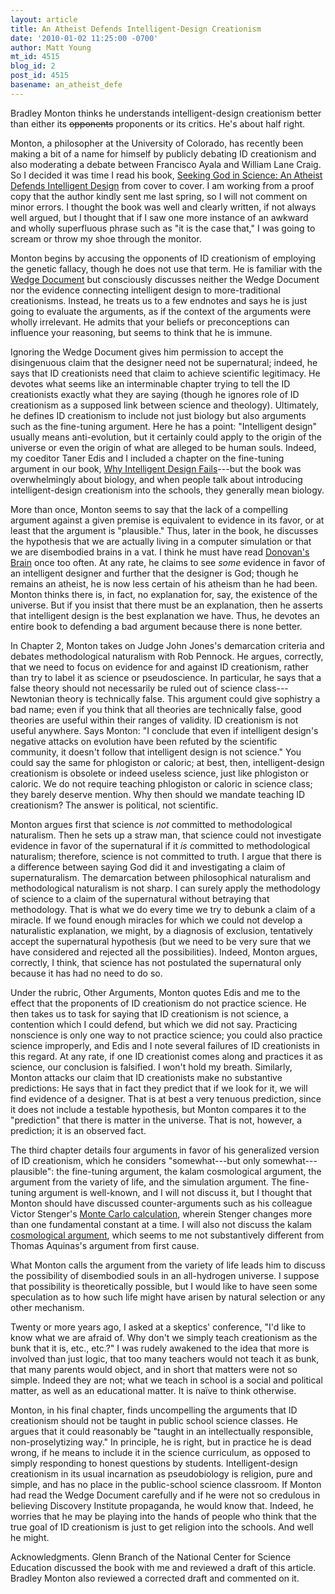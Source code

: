 ```yaml
---
layout: article
title: An Atheist Defends Intelligent-Design Creationism
date: '2010-01-02 11:25:00 -0700'
author: Matt Young
mt_id: 4515
blog_id: 2
post_id: 4515
basename: an_atheist_defe
---
```

Bradley Monton thinks he understands intelligent-design creationism better than either its ~~opponents~~ proponents or its critics.  He's about half right.

Monton, a philosopher at the University of Colorado, has recently been making a bit of a name for himself by publicly debating ID creationism and also moderating a debate between Francisco Ayala and William Lane Craig.  So I decided it was time I read his book, [Seeking God in Science: An Atheist Defends Intelligent Design](http://www.amazon.com/Seeking-God-Science-Atheist-Intelligent/dp/1551118637/) from cover to cover. I am working from a proof copy that the author kindly sent me last spring, so I will not comment on minor errors. I thought the book was well and clearly written, if not always well argued, but I thought that if I saw one more instance of an awkward and wholly superfluous phrase such as "it is the case that," I was going to scream or throw my shoe through the monitor.

Monton begins by accusing the opponents of ID creationism of employing the genetic fallacy, though he does not use that term. He is familiar with the [Wedge Document](http://ncse.com/creationism/general/wedge-document) but consciously discusses neither the Wedge Document nor the evidence connecting intelligent design to more-traditional creationisms. Instead, he treats us to a few endnotes and says he is just going to evaluate the arguments, as if the context of the arguments were wholly irrelevant. He admits that your beliefs or preconceptions can influence your reasoning, but seems to think that he is immune. 

Ignoring the Wedge Document gives him permission to accept the disingenuous claim that the designer need not be supernatural; indeed, he says that ID creationists need that claim to achieve scientific legitimacy.  He devotes what seems like an interminable chapter trying to tell the ID creationists exactly what they are saying (though he ignores role of ID creationism as a supposed link between science and theology). Ultimately, he defines ID creationism to include not just biology but also arguments such as the fine-tuning argument. Here he has a point: "Intelligent design" usually means anti-evolution, but it certainly could apply to the origin of the universe or even the origin of what are alleged to be human souls. Indeed, my coeditor Taner Edis and I included a chapter on the fine-tuning argument in our book, [Why Intelligent Design Fails](http://165.230.98.36/acatalog/____1147.html )---but the book was overwhelmingly about biology, and when people talk about introducing intelligent-design creationism into the schools, they generally mean biology.

More than once, Monton seems to say that the lack of a compelling argument against a given premise is equivalent to evidence in its favor, or at least that the argument is "plausible." Thus, later in the book, he discusses the hypothesis that we are actually living in a computer simulation or that we are disembodied brains in a vat. I think he must have read [Donovan's Brain](http://www.amazon.com/Donovans-Brain-Curt-Siodmak/dp/1584450789/) once too often. At any rate, he claims to see _some_ evidence in favor of an intelligent designer and further that the designer is God; though he remains an atheist, he is now less certain of his atheism than he had been.  Monton thinks there is, in fact, no explanation for, say, the existence of the universe. But if you insist that there must be an explanation, then he asserts that intelligent design is the best explanation we have. Thus, he devotes an entire book to defending a bad argument because there is none better.

In Chapter 2, Monton takes on Judge John Jones's demarcation criteria and debates methodological naturalism with Rob Pennock.  He argues, correctly, that we need to focus on evidence for and against ID creationism, rather than try to label it as science or pseudoscience.  In particular, he says that a false theory should not necessarily be ruled out of science class---Newtonian theory is technically false. This argument could give sophistry a bad name; even if you think that all theories are technically false, good theories are useful within their ranges of validity. ID creationism is not useful anywhere. Says Monton: "I conclude that even if intelligent design's negative attacks on evolution have been refuted by the scientific community, it doesn't follow that intelligent design is not science." You could say the same for phlogiston or caloric; at best, then, intelligent-design creationism is obsolete or indeed useless science, just like phlogiston or caloric. We do not require teaching phlogiston or caloric in science class; they barely deserve mention.  Why then should we mandate teaching ID creationism? The answer is political, not scientific.

Monton argues first that science is _not_ committed to methodological naturalism. Then he sets up a straw man, that science could not investigate evidence in favor of the supernatural if it _is_ committed to methodological naturalism; therefore, science is not committed to truth.  I argue that there is a difference between saying God did it and investigating a claim of supernaturalism. The demarcation between philosophical naturalism and methodological naturalism is not sharp. I can surely apply the methodology of science to a claim of the supernatural without betraying that methodology. That is what we do every time we try to debunk a claim of a miracle. If we found enough miracles for which we could not develop a naturalistic explanation, we might, by a diagnosis of exclusion, tentatively accept the supernatural hypothesis (but we need to be very sure that we have considered and rejected all the possibilities).  Indeed, Monton argues, correctly, I think, that science has not postulated the supernatural only because it has had no need to do so.

Under the rubric, Other Arguments, Monton quotes Edis and me to the effect that the proponents of ID creationism do not practice science. He then takes us to task for saying that ID creationism is not science, a contention which I could defend, but which we did not say.  Practicing nonscience is only one way to not practice science; you could also practice science improperly, and Edis and I note several failures of ID creationists in this regard. At any rate, if one ID creationist comes along and practices it as science, our conclusion is falsified. I won't hold my breath. Similarly, Monton attacks our claim that ID creationists make no substantive predictions: He says that in fact they predict that if we look for it, we will find evidence of a designer.  That is at best a very tenuous prediction, since it does not include a testable hypothesis, but Monton compares it to the "prediction" that there is matter in the universe. That is not, however, a prediction; it is an observed fact. 

The third chapter details four arguments in favor of his generalized version of ID creationism, which he considers "somewhat---but only somewhat---plausible": the fine-tuning argument, the kalam cosmological argument, the argument from the variety of life, and the simulation argument. The fine-tuning argument is well-known, and I will not discuss it, but I thought that Monton should have discussed counter-arguments such as his colleague Victor Stenger's [Monte Carlo calculation](http://www.colorado.edu/philosophy/vstenger/Cosmo/MonkeyGod.pdf), wherein Stenger changes more than one fundamental constant at a time. I will also not discuss the kalam [cosmological argument](http://en.wikipedia.org/wiki/Cosmological_argument), which seems to me not substantively different from Thomas Aquinas's argument from first cause.

What Monton calls the argument from the variety of life leads him to discuss the possibility of disembodied souls in an all-hydrogen universe. I suppose that possibility is theoretically possible, but I would like to have seen some speculation as to how such life might have arisen by natural selection or any other mechanism.

Twenty or more years ago, I asked at a skeptics' conference, "I'd like to know what we are afraid of. Why don't we simply teach creationism as the bunk that it is, etc., etc.?"  I was rudely awakened to the idea that more is involved than just logic, that too many teachers would not teach it as bunk, that many parents would object, and in short that matters were not so simple. Indeed they are not; what we teach in school is a social and political matter, as well as an educational matter.  It is naïve to think otherwise.

Monton, in his final chapter, finds uncompelling the arguments that ID creationism should not be taught in public school science classes. He argues that it could reasonably be "taught in an intellectually responsible, non-proselytizing way." In principle, he is right, but in practice he is dead wrong, if he means to include it in the science curriculum, as opposed to simply responding to honest questions by students. Intelligent-design creationism in its usual incarnation as pseudobiology is religion, pure and simple, and has no place in the public-school science classroom. If Monton had read the Wedge Document carefully and if he were not so credulous in believing Discovery Institute propaganda, he would know that. Indeed, he worries that he may be playing into the hands of people who think that the true goal of ID creationism is just to get religion into the schools. And well he might.

Acknowledgments. Glenn Branch of the National Center for Science Education discussed the book with me and reviewed a draft of this article.  Bradley Monton also reviewed a corrected draft and commented on it.
